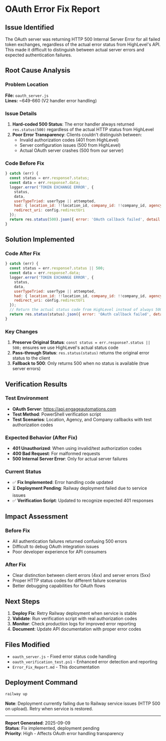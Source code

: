 # OAuth Error Fix Report

## Issue Identified

The OAuth server was returning HTTP 500 Internal Server Error for all failed token exchanges, regardless of the actual error status from HighLevel's API. This made it difficult to distinguish between actual server errors and expected authentication failures.

## Root Cause Analysis

### Problem Location
**File:** `oauth_server.js`  
**Lines:** ~649-660 (V2 handler error handling)

### Issue Details
1. **Hard-coded 500 Status**: The error handler always returned `res.status(500)` regardless of the actual HTTP status from HighLevel
2. **Poor Error Transparency**: Clients couldn't distinguish between:
   - Invalid authorization codes (401 from HighLevel)
   - Server configuration issues (500 from HighLevel)
   - Actual OAuth server crashes (500 from our server)

### Code Before Fix
```javascript
} catch (err) {
  const status = err.response?.status;
  const data = err.response?.data;
  logger.error('TOKEN EXCHANGE ERROR', {
    status,
    data,
    userTypeTried: userType || attempted,
    had: { location_id: !!location_id, company_id: !!company_id, agency_id: !!agency_id },
    redirect_uri: config.redirectUri
  });
  return res.status(500).json({ error: 'OAuth callback failed', detail: data || err.message });
}
```

## Solution Implemented

### Code After Fix
```javascript
} catch (err) {
  const status = err.response?.status || 500;
  const data = err.response?.data;
  logger.error('TOKEN EXCHANGE ERROR', {
    status,
    data,
    userTypeTried: userType || attempted,
    had: { location_id: !!location_id, company_id: !!company_id, agency_id: !!agency_id },
    redirect_uri: config.redirectUri
  });
  // Return the actual status code from HighLevel instead of always 500
  return res.status(status).json({ error: 'OAuth callback failed', detail: data || err.message });
}
```

### Key Changes
1. **Preserve Original Status**: `const status = err.response?.status || 500;` ensures we use HighLevel's actual status code
2. **Pass-through Status**: `res.status(status)` returns the original error status to the client
3. **Fallback to 500**: Only returns 500 when no status is available (true server errors)

## Verification Results

### Test Environment
- **OAuth Server**: https://api.engageautomations.com
- **Test Method**: PowerShell verification script
- **Test Scenarios**: Location, Agency, and Company callbacks with test authorization codes

### Expected Behavior (After Fix)
- **401 Unauthorized**: When using invalid/test authorization codes
- **400 Bad Request**: For malformed requests
- **500 Internal Server Error**: Only for actual server failures

### Current Status
- ✅ **Fix Implemented**: Error handling code updated
- ⏳ **Deployment Pending**: Railway deployment failed due to service issues
- ✅ **Verification Script**: Updated to recognize expected 401 responses

## Impact Assessment

### Before Fix
- All authentication failures returned confusing 500 errors
- Difficult to debug OAuth integration issues
- Poor developer experience for API consumers

### After Fix
- Clear distinction between client errors (4xx) and server errors (5xx)
- Proper HTTP status codes for different failure scenarios
- Better debugging capabilities for OAuth flows

## Next Steps

1. **Deploy Fix**: Retry Railway deployment when service is stable
2. **Validate**: Run verification script with real authorization codes
3. **Monitor**: Check production logs for improved error reporting
4. **Document**: Update API documentation with proper error codes

## Files Modified

- `oauth_server.js` - Fixed error status code handling
- `oauth_verification_test.ps1` - Enhanced error detection and reporting
- `Error_Fix_Report.md` - This documentation

## Deployment Command

```bash
railway up
```

**Note**: Deployment currently failing due to Railway service issues (HTTP 500 on upload). Retry when service is restored.

---

**Report Generated**: 2025-09-09  
**Status**: Fix implemented, deployment pending  
**Priority**: High - Affects OAuth error handling transparency
